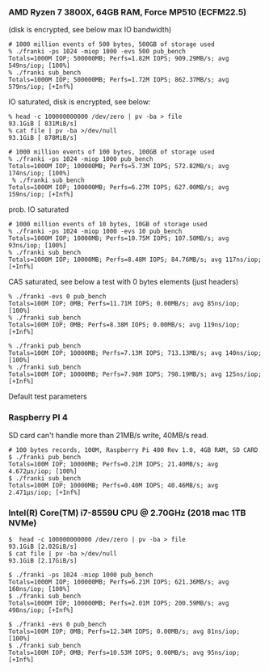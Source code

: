 ### AMD Ryzen 7 3800X, 64GB RAM, Force MP510 (ECFM22.5)

(disk is encrypted, see below max IO bandwidth)

```
# 1000 million events of 500 bytes, 500GB of storage used
% ./franki -ps 1024 -miop 1000 -evs 500 pub_bench
Totals=1000M IOP; 500000MB; Perfs=1.82M IOPS; 909.29MB/s; avg 549ns/iop; [100%]     
% ./franki sub_bench
Totals=1000M IOP; 500000MB; Perfs=1.72M IOPS; 862.37MB/s; avg 579ns/iop; [+Inf%]  
```

IO saturated, disk is encrypted, see below:

```
% head -c 100000000000 /dev/zero | pv -ba > file
93.1GiB [ 831MiB/s]
% cat file | pv -ba >/dev/null
93.1GiB [ 878MiB/s]
```

```
# 1000 million events of 100 bytes, 100GB of storage used
% ./franki -ps 1024 -miop 1000 pub_bench
Totals=1000M IOP; 100000MB; Perfs=5.73M IOPS; 572.82MB/s; avg 174ns/iop; [100%]     
 % ./franki sub_bench                    
Totals=1000M IOP; 100000MB; Perfs=6.27M IOPS; 627.00MB/s; avg 159ns/iop; [+Inf%] 
```

prob. IO saturated

```
# 1000 million events of 10 bytes, 10GB of storage used
% ./franki -ps 1024 -miop 1000 -evs 10 pub_bench
Totals=1000M IOP; 10000MB; Perfs=10.75M IOPS; 107.50MB/s; avg 93ns/iop; [100%]     
% ./franki sub_bench                            
Totals=1000M IOP; 10000MB; Perfs=8.48M IOPS; 84.76MB/s; avg 117ns/iop; [+Inf%]     
```

CAS saturated, see below a test with 0 bytes elements (just headers)

```
% ./franki -evs 0 pub_bench
Totals=100M IOP; 0MB; Perfs=11.71M IOPS; 0.00MB/s; avg 85ns/iop; [100%]     
% ./franki sub_bench
Totals=100M IOP; 0MB; Perfs=8.38M IOPS; 0.00MB/s; avg 119ns/iop; [+Inf%]
```

```
% ./franki pub_bench
Totals=100M IOP; 10000MB; Perfs=7.13M IOPS; 713.13MB/s; avg 140ns/iop; [100%]    
% ./franki sub_bench
Totals=100M IOP; 10000MB; Perfs=7.98M IOPS; 798.19MB/s; avg 125ns/iop; [+Inf%]
```
Default test parameters

### Raspberry PI 4

SD card can't handle more than 21MB/s write, 40MB/s read.

```
# 100 bytes records, 100M, Raspberry Pi 400 Rev 1.0, 4GB RAM, SD CARD
$ ./franki pub_bench
Totals=100M IOP; 10000MB; Perfs=0.21M IOPS; 21.40MB/s; avg 4.672µs/iop; [100%]
$ ./franki sub_bench
Totals=100M IOP; 10000MB; Perfs=0.40M IOPS; 40.46MB/s; avg 2.471µs/iop; [+Inf%]
```


### Intel(R) Core(TM) i7-8559U CPU @ 2.70GHz (2018 mac 1TB NVMe)

```
$  head -c 100000000000 /dev/zero | pv -ba > file
93.1GiB [2.02GiB/s]
$ cat file | pv -ba >/dev/null
93.1GiB [2.17GiB/s]
```

```
$ ./franki -ps 1024 -miop 1000 pub_bench
Totals=1000M IOP; 100000MB; Perfs=6.21M IOPS; 621.36MB/s; avg 160ns/iop; [100%]
$ ./franki sub_bench
Totals=1000M IOP; 100000MB; Perfs=2.01M IOPS; 200.59MB/s; avg 498ns/iop; [+Inf%]

```

```
$ ./franki -evs 0 pub_bench
Totals=100M IOP; 0MB; Perfs=12.34M IOPS; 0.00MB/s; avg 81ns/iop; [100%]
$ ./franki sub_bench
Totals=100M IOP; 0MB; Perfs=10.53M IOPS; 0.00MB/s; avg 95ns/iop; [+Inf%]
```

